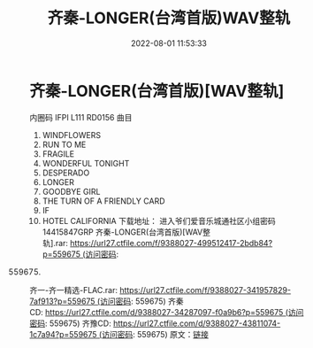 ﻿---
title: 齐秦-LONGER(台湾首版)WAV整轨
date: 2022-08-01 11:53:33
categories: WAV车载音乐、镜像
tags: 华语中文
---
# 齐秦-LONGER(台湾首版)[WAV整轨]

内圈码 IFPI L111 RD0156
曲目
01. WINDFLOWERS
02. RUN TO ME
03. FRAGILE
04. WONDERFUL TONIGHT
05. DESPERADO
06. LONGER
07. GOODBYE GIRL
08. THE TURN OF A FRIENDLY
CARD
09. IF
10. HOTEL CALIFORNIA
下载地址：
进入爷们爱音乐城通社区小组密码14415847GRP
齐秦-LONGER(台湾首版)[WAV整轨].rar: https://url27.ctfile.com/f/9388027-499512417-2bdb84?p=559675 (访问密码:
559675)
齐一-齐一精选-FLAC.rar: https://url27.ctfile.com/f/9388027-341957829-7af913?p=559675 (访问密码:
559675)
齐秦CD: https://url27.ctfile.com/d/9388027-34287097-f0a9b6?p=559675 (访问密码:
559675)
齐豫CD: https://url27.ctfile.com/d/9388027-43811074-1c7a94?p=559675 (访问密码:
559675)
原文：[链接](https://blog.sina.com.cn/s/blog_1647c7e7601030ymx.html)